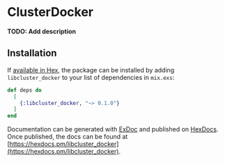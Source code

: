 # ClusterDocker

**TODO: Add description**

## Installation

If [available in Hex](https://hex.pm/docs/publish), the package can be installed
by adding `libcluster_docker` to your list of dependencies in `mix.exs`:

```elixir
def deps do
  [
    {:libcluster_docker, "~> 0.1.0"}
  ]
end
```

Documentation can be generated with [ExDoc](https://github.com/elixir-lang/ex_doc)
and published on [HexDocs](https://hexdocs.pm). Once published, the docs can
be found at [https://hexdocs.pm/libcluster_docker](https://hexdocs.pm/libcluster_docker).

